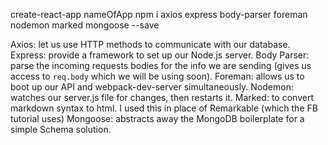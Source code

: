 create-react-app nameOfApp
npm i axios express body-parser foreman nodemon marked mongoose --save

Axios: let us use HTTP methods to communicate with our database.
Express: provide a framework to set up our Node.js server.
Body Parser: parse the incoming requests bodies for the info we are sending (gives us access to `req.body` which we will be using soon).
Foreman: allows us to boot up our API and webpack-dev-server simultaneously.
Nodemon: watches our server.js file for changes, then restarts it.
Marked: to convert markdown syntax to html. I used this in place of Remarkable (which the FB tutorial uses)
Mongoose: abstracts away the MongoDB boilerplate for a simple Schema solution.

